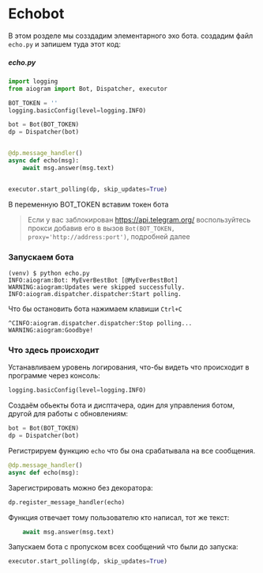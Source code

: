 # Echobot

В этом розделе мы созздадим элементарного эхо бота. создадим файл `echo.py` и запишем туда этот код:

##### echo.py
```py
import logging
from aiogram import Bot, Dispatcher, executor

BOT_TOKEN = ''
logging.basicConfig(level=logging.INFO)

bot = Bot(BOT_TOKEN)
dp = Dispatcher(bot)


@dp.message_handler()
async def echo(msg):
    await msg.answer(msg.text)


executor.start_polling(dp, skip_updates=True)
```

В переменную BOT_TOKEN вставим токен бота

> Если у вас заблокирован https://api.telegram.org/ воспользуйтесь прокси добавив его в вызов `Bot(BOT_TOKEN, proxy='http://address:port')`, подробней далее


### Запускаем бота
    (venv) $ python echo.py
    INFO:aiogram:Bot: MyEverBestBot [@MyEverBestBot]
    WARNING:aiogram:Updates were skipped successfully.
    INFO:aiogram.dispatcher.dispatcher:Start polling.

Что бы остановить бота нажимаем клавиши `Ctrl+C`

    ^CINFO:aiogram.dispatcher.dispatcher:Stop polling...
    WARNING:aiogram:Goodbye!


### Что здесь происходит


Устанавливаем уровень логирования, что-бы видеть что происходит в программе через консоль:
```py
logging.basicConfig(level=logging.INFO)
```

Создаём обьекты бота и дисптачера, один для управления ботом, другой для работы с обновлениям:
```py
bot = Bot(BOT_TOKEN)
dp = Dispatcher(bot)
```

Регистрируем функцию `echo` что бы она срабатывала на все сообщения.
```py
@dp.message_handler()
async def echo(msg):
```

Зарегистрировать можно без декоратора:
```py
dp.register_message_handler(echo)
```

Функция отвечает тому пользователю кто написал, тот же текст:
```py
    await msg.answer(msg.text)
```

Запускаем бота с пропуском всех сообщений что были до запуска:
```py
executor.start_polling(dp, skip_updates=True)
```
